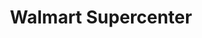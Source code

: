 ---
title: "Walmart Supercenter"
url: /stockbridge/walmart-supercenter-hudson-bridge-road/
shop: Supermarkt
---